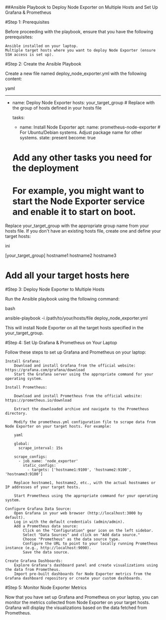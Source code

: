 ##Ansible Playbook to Deploy Node Exporter on Multiple Hosts and Set Up Grafana & Prometheus

#Step 1: Prerequisites

Before proceeding with the playbook, ensure that you have the following prerequisites:

    Ansible installed on your laptop.
    Multiple target hosts where you want to deploy Node Exporter (ensure SSH access is set up).

#Step 2: Create the Ansible Playbook

Create a new file named deploy_node_exporter.yml with the following content:

yaml

---
- name: Deploy Node Exporter
  hosts: your_target_group  # Replace with the group of hosts defined in your hosts file

  tasks:
    - name: Install Node Exporter
      apt:
        name: prometheus-node-exporter  # For Ubuntu/Debian systems. Adjust package name for other systems.
        state: present
      become: true

    # Add any other tasks you need for the deployment
    # For example, you might want to start the Node Exporter service and enable it to start on boot.

Replace your_target_group with the appropriate group name from your hosts file. If you don't have an existing hosts file, create one and define your target hosts:

ini

[your_target_group]
hostname1
hostname2
hostname3
# Add all your target hosts here

#Step 3: Deploy Node Exporter to Multiple Hosts

Run the Ansible playbook using the following command:

bash

ansible-playbook -i /path/to/your/hosts/file deploy_node_exporter.yml

This will install Node Exporter on all the target hosts specified in the your_target_group.

#Step 4: Set Up Grafana & Prometheus on Your Laptop

Follow these steps to set up Grafana and Prometheus on your laptop:

    Install Grafana:
        Download and install Grafana from the official website: https://grafana.com/grafana/download
        Start the Grafana server using the appropriate command for your operating system.

    Install Prometheus:

        Download and install Prometheus from the official website: https://prometheus.io/download

        Extract the downloaded archive and navigate to the Prometheus directory.

        Modify the prometheus.yml configuration file to scrape data from Node Exporter on your target hosts. For example:

        yaml

        global:
          scrape_interval: 15s

        scrape_configs:
          - job_name: 'node_exporter'
            static_configs:
              - targets: ['hostname1:9100', 'hostname2:9100', 'hostname3:9100']

        Replace hostname1, hostname2, etc., with the actual hostnames or IP addresses of your target hosts.

        Start Prometheus using the appropriate command for your operating system.

    Configure Grafana Data Source:
        Open Grafana in your web browser (http://localhost:3000 by default).
        Log in with the default credentials (admin/admin).
        Add a Prometheus data source:
            Click on the "Configuration" gear icon on the left sidebar.
            Select "Data Sources" and click on "Add data source."
            Choose "Prometheus" as the data source type.
            Configure the URL to point to your locally running Prometheus instance (e.g., http://localhost:9090).
            Save the data source.

    Create Grafana Dashboards:
        Explore Grafana's dashboard panel and create visualizations using the data from Prometheus.
        Import pre-built dashboards for Node Exporter metrics from the Grafana dashboard repository or create your custom dashboards.

#Step 5: Monitor Node Exporter Metrics

Now that you have set up Grafana and Prometheus on your laptop, you can monitor the metrics collected from Node Exporter on your target hosts. Grafana will display the visualizations based on the data fetched from Prometheus.
